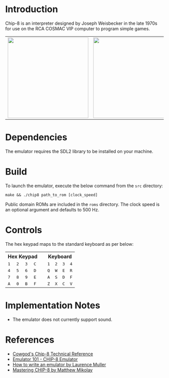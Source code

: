 # Introduction
Chip-8 is an interpreter designed by Joseph Weisbecker in the late 1970s for use on the RCA COSMAC VIP computer to program simple games.

<table>
<tr>
  <td><img src="https://media.giphy.com/media/j2Gfd6Dpa7Oos7gTah/giphy.gif" width=256px></td>
  <td><img src="https://media.giphy.com/media/IdUzWuiM2gbmNdlkwH/giphy.gif" width=256px></td>
  <td><img src="https://media.giphy.com/media/LkwObUfvuuPhsXaxvt/giphy.gif" width=256px></td>
</tr>
</table>

# Dependencies
The emulator requires the SDL2 library to be installed on your machine.

# Build
To launch the emulator, execute the below command from the `src` directory:

`make && ./chip8 path_to_rom [clock_speed]`

Public domain ROMs are included in the `roms` directory. The clock speed is an optional argument and defaults to 500 Hz.

# Controls
The hex keypad maps to the standard keyboard as per below:

<table>
<tr><th colspan=4>Hex Keypad</th><td></td><th colspan=4>Keyboard</th></tr>
<tr><td><kbd>1</kbd></td><td><kbd>2</kbd></td><td><kbd>3</kbd></td><td><kbd>C</kbd></td><td></td><td><kbd>1</kbd></td><td><kbd>2</kbd></td> <td><kbd>3</kbd></td><td><kbd>4</kbd></td></tr>
<tr><td><kbd>4</kbd></td><td><kbd>5</kbd></td><td><kbd>6</kbd></td><td><kbd>D</kbd></td><td></td><td><kbd>Q</kbd></td><td><kbd>W</kbd></td> <td><kbd>E</kbd></td><td><kbd>R</kbd></td></tr>
<tr><td><kbd>7</kbd></td><td><kbd>8</kbd></td><td><kbd>9</kbd></td><td><kbd>E</kbd></td><td></td><td><kbd>A</kbd></td><td><kbd>S</kbd></td> <td><kbd>D</kbd></td><td><kbd>F</kbd></td></tr>
<tr><td><kbd>A</kbd></td><td><kbd>0</kbd></td><td><kbd>B</kbd></td><td><kbd>F</kbd></td><td></td><td><kbd>Z</kbd></td><td><kbd>X</kbd></td> <td><kbd>C</kbd></td><td><kbd>V</kbd></td></tr>
</table>

# Implementation Notes
 - The emulator does not currently support sound.

# References
 - [Cowgod's Chip-8 Technical Reference](http://devernay.free.fr/hacks/chip8/C8TECH10.HTM)
 - [Emulator 101 - CHIP-8 Emulator](http://www.emulator101.com/chip-8-emulator.html)
 - [How to write an emulator by Laurence Muller](http://www.multigesture.net/articles/how-to-write-an-emulator-chip-8-interpreter/)
 - [Mastering CHIP-8 by Matthew Mikolay](http://mattmik.com/files/chip8/mastering/chip8.html)

